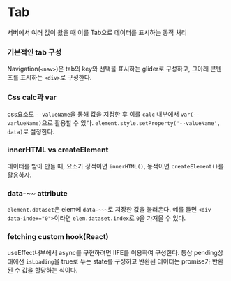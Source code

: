# Tab

서버에서 여러 값이 왔을 때 이를 Tab으로 데이터를 표시하는 동적 처리

### 기본적인 tab 구성

Navigation(`<nav>`)은 tab의 key와 선택을 표시하는 glider로 구성하고, 그아래 콘텐츠를 표시하는 `<div>`로 구성한다.

### Css calc과 var

css요소도 `--valueName`을 통해 값을 지정한 후 이를 `calc` 내부에서 `var(--varlueName)`으로 활용할 수 있다. `element.style.setProperty('--valueName', data)`로 설정한다.

### innerHTML vs createElement

데이터를 받아 만들 때, 요소가 정적이면 `innerHTML()`, 동적이면 `createElement()`를 활용하자.

### data-~~ attribute

`element.dataset`은 elem에 `data-~~~`로 저장한 값을 불러온다. 예를 들면 `<div data-index="0">`이라면 `elem.dataset.index`로 `0`을 가져올 수 있다.

### fetching custom hook(React)

useEffect내부에서 async를 구현하려면 IIFE를 이용하여 구성한다. 통상 pending상태에선 `isLoading`을 true로 두는 state를 구성하고 반환된 데이터는 promise가 반환된 수 값을 할당하는 식이다. 